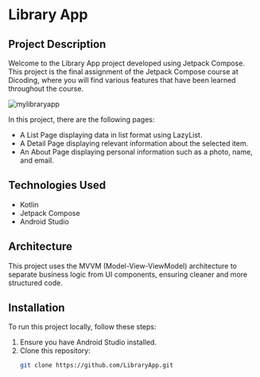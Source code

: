 # Library App

## Project Description
Welcome to the Library App project developed using Jetpack Compose. This project is the final assignment of the Jetpack Compose course at Dicoding, where you will find various features that have been learned throughout the course.

![mylibraryapp](https://github.com/DediMurphy/LibraryApp/assets/99854509/f54f0b3a-1ed3-448f-894d-30221c62bfe6)

In this project, there are the following pages:
- A List Page displaying data in list format using LazyList.
- A Detail Page displaying relevant information about the selected item.
- An About Page displaying personal information such as a photo, name, and email.

## Technologies Used
- Kotlin
- Jetpack Compose
- Android Studio

## Architecture
This project uses the MVVM (Model-View-ViewModel) architecture to separate business logic from UI components, ensuring cleaner and more structured code.

## Installation
To run this project locally, follow these steps:
1. Ensure you have Android Studio installed.
2. Clone this repository:
   ```bash
   git clone https://github.com/LibraryApp.git
